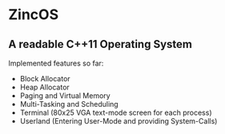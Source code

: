 # ZincOS
## A readable C++11 Operating System
Implemented features so far:

 * Block Allocator
 * Heap Allocator
 * Paging and Virtual Memory
 * Multi-Tasking and Scheduling
 * Terminal (80x25 VGA text-mode screen for each process)
 * Userland (Entering User-Mode and providing System-Calls)
